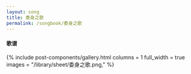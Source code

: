 ```yaml
---
layout: song
title: 委身之歌
permalink: /songbook/委身之歌
---
```


#### 歌谱

{% include post-components/gallery.html
    columns = 1
    full_width = true
    images = "/library/sheet/委身之歌.png,"
%}
